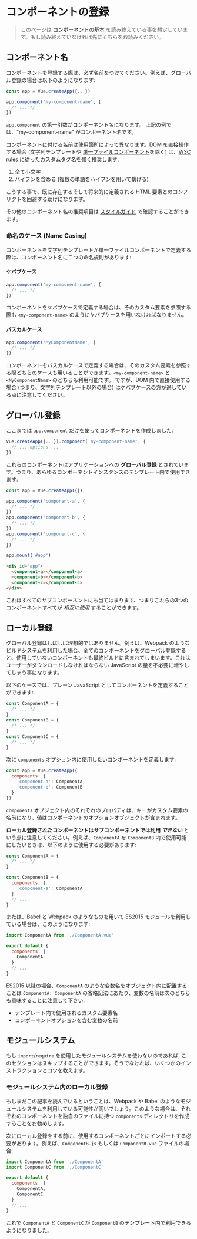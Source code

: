# コンポーネントの登録

> このページは [コンポーネントの基本](component-basics.md) を読み終えている事を想定しています。もし読み終えていなければ先にそちらをお読みください。

## コンポーネント名

コンポーネントを登録する際は、必ず名前をつけてください。例えば、グローバル登録の場合は以下のようになります:

```js
const app = Vue.createApp({...})

app.component('my-component-name', {
  /* ... */
})
```

`app.component` の第一引数がコンポーネント名になります。 上記の例では、"my-component-name" がコンポーネント名です。

コンポーネントに付ける名前は使用箇所によって異なります。DOM を直接操作する場合 (文字列テンプレートや [単一ファイルコンポーネント](../guide/single-file-component.html)を除く) は、[W3C rules](https://html.spec.whatwg.org/multipage/custom-elements.html#valid-custom-element-name) に従ったカスタムタグ名を強く推奨します:

1. 全て小文字
2. ハイフンを含める (複数の単語をハイフンを用いて繋げる)

こうする事で、既に存在するそして将来的に定義される HTML 要素とのコンフリクトを回避する助けになります。

その他のコンポーネント名の推奨項目は [スタイルガイド](../style-guide/#base-component-names-strongly-recommended) で確認することができます。

### 命名のケース (Name Casing)

コンポーネントを文字列テンプレートか単一ファイルコンポーネントで定義する際は、コンポーネント名に二つの命名規則があります:

#### ケバブケース

```js
app.component('my-component-name', {
  /* ... */
})
```

コンポーネントをケバブケースで定義する場合は、そのカスタム要素を参照する際も `<my-component-name>` のようにケバブケースを用いなければなりません。

#### パスカルケース

```js
app.component('MyComponentName', {
  /* ... */
})
```

コンポーネントをパスカルケースで定義する場合は、そのカスタム要素を参照する際どちらのケースも用いることができます。`<my-component-name>` と `<MyComponentName>` のどちらも利用可能です。 ですが、DOM 内で直接使用する場合 (つまり、文字列テンプレート以外の場合) はケバブケースの方が適している点に注意してください。

## グローバル登録

ここまでは `app.component` だけを使ってコンポーネントを作成しました:

```js
Vue.createApp({...}).component('my-component-name', {
  // ... options ...
})
```

これらのコンポーネントはアプリケーションへの **グローバル登録** とされています。つまり、あらゆるコンポーネントインスタンスのテンプレート内で使用できます:

```js
const app = Vue.createApp({})

app.component('component-a', {
  /* ... */
})
app.component('component-b', {
  /* ... */
})
app.component('component-c', {
  /* ... */
})

app.mount('#app')
```

```html
<div id="app">
  <component-a></component-a>
  <component-b></component-b>
  <component-c></component-c>
</div>
```

これはすべてのサブコンポーネントにも当てはまります、つまりこれらの3つのコンポーネントすべてが _相互に使用_ することができます。

## ローカル登録

グローバル登録はしばしば理想的ではありません。例えば、Webpack のようなビルドシステムを利用した場合、全てのコンポーネントをグローバル登録すると、使用していないコンポーネントも最終ビルドに含まれてしまいます。これはユーザーがダウンロードしなければならない JavaScript の量を不必要に増やしてしまう事になります。

以下のケースでは、プレーン JavaScript としてコンポーネントを定義することができます:

```js
const ComponentA = {
  /* ... */
}
const ComponentB = {
  /* ... */
}
const ComponentC = {
  /* ... */
}
```

次に `components` オプション内に使用したいコンポーネントを定義します:

```js
const app = Vue.createApp({
  components: {
    'component-a': ComponentA,
    'component-b': ComponentB
  }
})
```

`components` オブジェクト内のそれぞれのプロパティは、キーがカスタム要素の名前になり、値はコンポーネントのオプションオブジェクトが含まれます。

**ローカル登録されたコンポーネントはサブコンポーネントでは利用 _できない_** という点に注意してください。例えば、`ComponentA` を `ComponentB` 内で使用可能にしたいときは、以下のように使用する必要があります:

```js
const ComponentA = {
  /* ... */
}

const ComponentB = {
  components: {
    'component-a': ComponentA
  }
  // ...
}
```

または、Babel と Webpack のようなものを用いて ES2015 モジュールを利用している場合は、このようになります:

```js
import ComponentA from './ComponentA.vue'

export default {
  components: {
    ComponentA
  }
  // ...
}
```

ES2015 以降の場合、`ComponentA` のような変数名をオブジェクト内に配置することは `ComponentA: ComponentA` の省略記法にあたり、変数の名前は次のどちらも意味することに注意して下さい:

- テンプレート内で使用されるカスタム要素名
- コンポーネントオプションを含む変数の名前

## モジュールシステム

もし `import`/`require` を使用したモジュールシステムを使わないのであれば, このセクションはスキップすることができます。そうでなければ、いくつかのインストラクションとコツを教えます。

### モジュールシステム内のローカル登録

もしまだこの記事を読んでいるということは、Webpack や Babel のようなモジュールシステムを利用している可能性が高いでしょう。このような場合は、それぞれのコンポーネントを独自のファイルに持つ `components` ディレクトリを作成することをお勧めします。

次にローカル登録をする前に、使用するコンポーネントごとにインポートする必要があります。例えば、`ComponentB.js` もしくは `ComponentB.vue` ファイルの場合:

```js
import ComponentA from './ComponentA'
import ComponentC from './ComponentC'

export default {
  components: {
    ComponentA,
    ComponentC
  }
  // ...
}
```

これで `ComponentA` と `ComponentC` が `ComponentB` のテンプレート内で利用できるようになりました。
